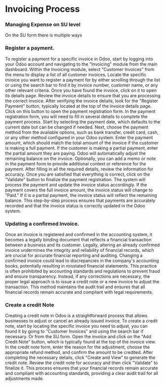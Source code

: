 # Invoicing Process

### Managing Expense on SU level

On the SU form there is multiple ways

### Register a payment.

To register a payment for a specific invoice in Odoo, start by logging into your Odoo account and navigating to the "Invoicing" module from the main dashboard. Within the Invoicing module, select "Customer Invoices" from the menu to display a list of all customer invoices. Locate the specific invoice you want to register a payment for by either scrolling through the list or using the search bar to find it by invoice number, customer name, or any other relevant criteria. Once you have found the invoice, click on it to open its details page. Review the invoice details to ensure that you are processing the correct invoice. After verifying the invoice details, look for the "Register Payment" button, typically located at the top of the invoice details page. Click on this button to open the payment registration form. In the payment registration form, you will need to fill in several details to complete the payment process. Start by selecting the payment date, which defaults to the current date but can be changed if needed. Next, choose the payment method from the available options, such as bank transfer, credit card, cash, or any other method configured in your Odoo system. Enter the payment amount, which should match the total amount of the invoice if the customer is making a full payment. If the customer is making a partial payment, enter the partial amount they are paying. Odoo will automatically adjust the remaining balance on the invoice. Optionally, you can add a memo or note in the payment form to provide additional context or reference for the payment. After filling in all the required details, review the information for accuracy. Once you are satisfied that everything is correct, click on the "Validate" button to finalize the payment registration. The system will process the payment and update the invoice status accordingly. If the payment covers the full invoice amount, the invoice status will change to "Paid." If it is a partial payment, the invoice status will reflect the remaining balance. This step-by-step process ensures that payments are accurately recorded and that the invoice status is correctly updated in the Odoo system.

### Updating a confirmed Invoice.

Once an invoice is registered and confirmed in the accounting system, it becomes a legally binding document that reflects a financial transaction between a business and its customer. Legally, altering an already confirmed invoice undermines the integrity and reliability of financial records, which are crucial for accurate financial reporting and auditing. Changing a confirmed invoice could lead to discrepancies in the company's accounting books, potentially resulting in misstated financial statements. This practice is often prohibited by accounting standards and regulations to prevent fraud and ensure transparency. Instead, if any corrections are necessary, the proper legal approach is to issue a credit note or a new invoice to adjust the transaction. This method maintains the audit trail and ensures that all financial records remain accurate and compliant with legal requirements.

### Create a credit Note

Creating a credit note in Odoo is a straightforward process that allows businesses to adjust or cancel an already issued invoice. To create a credit note, start by locating the specific invoice you need to adjust, you can found it by going to "Customer Invoices" and using the search bar if necessary. Or from the SU form. Open the invoice and click on the "Add Credit Note" button, which is typically found at the top of the invoice view. In the credit note form, enter the reason for the adjustment, choose the appropriate refund method, and confirm the amount to be credited. After completing the necessary details, click "Create and View" to generate the credit note. Review the credit note for accuracy and then click "Validate" to finalize it. This process ensures that your financial records remain accurate and compliant with accounting standards, providing a clear audit trail for all adjustments made.
